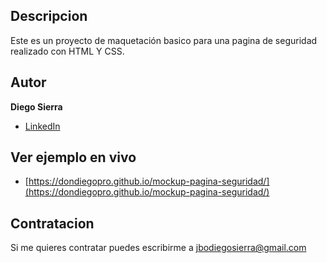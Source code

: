 ## Descripcion

Este es un proyecto de maquetación basico para una pagina de seguridad realizado con HTML Y CSS.

## Autor

**Diego Sierra**

* [LinkedIn](https://www.linkedin.com/in/dondiegopro)

## Ver ejemplo en vivo

* [https://dondiegopro.github.io/mockup-pagina-seguridad/](https://dondiegopro.github.io/mockup-pagina-seguridad/) 
 
## Contratacion
Si me quieres contratar puedes escribirme a jbodiegosierra@gmail.com
